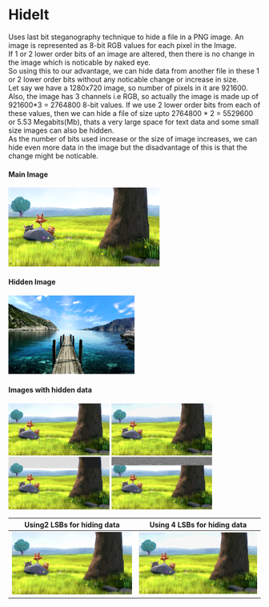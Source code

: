 # HideIt
Uses last bit steganography technique to hide a file in a PNG image. An image is represented as 8-bit RGB values for each pixel in the Image.<br/>
If 1 or 2 lower order bits of an image are altered, then there is no change in the image which is noticable by naked eye.<br/>
So using this to our advantage, we can hide data from another file in these 1 or 2 lower order bits without any noticable change or increase in size.<br/>
Let say we have a 1280x720 image, so number of pixels in it are 921600. Also, the image has 3 channels i.e RGB, so actually the image is made up of 921600*3 = 2764800 8-bit values. If we use 2 lower order bits from each of these values, then we can hide a file of size upto 2764800 * 2 = 5529600 or 5.53 Megabits(Mb), thats a very large space for text data and some small size images can also be hidden.<br/>
As the number of bits used increase or the size of image increases, we can hide even more data in the image but the disadvantage of this is that the change might be noticable.

<h4>Main Image</h4>
<img width=60% src='samples/1.png' title="Main Image"/>
<h4>Hidden Image</h4>
<img width=50% src='samples/101.png' title="Hidden Image"/>
<h4>Images with hidden data</h4>
<img width=40% src='samples/hide2.png' title="Using 2 LSBs for hiding data" display:inline/> <img width=40% src='samples/hide4.png' title="Using 4 LSBs for hiding data" display:inline/>
<img width=40% src='samples/hide6.png' title="Using 6 LSBs for hiding data" display:inline/> <img width=40% src='samples/hide8.png' title="Using 8 bits for hiding data" display:inline/>

Using2 LSBs for hiding data             |  Using 4 LSBs for hiding data
:--------------------------------------:|:------------------------------------:
![](/samples/hide2.png)                 |  ![](/samples/hide4.png)